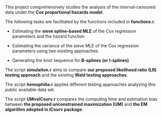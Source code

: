 This project comprehensively studies the analysis of the interval-censored data under the <b>Cox proportional hazards model</b>. 


The following tasks are facilitated by the functions included in <b>functions.r</b>.

- Estimating the <b>sieve spline-based MLE</b> of the Cox regression parameters and the hazard function

- Estimating the variance of the sieve MLE of the Cox regression parameters using two existing approaches

- Generating the knot sequence for <b>B-splines (or I-splines)</b>


The script <b>simulaiton.r</b> aims to compare <b>our proposed likelihood ratio (LR) testing approach</b> and the existing <b>Wald testing approaches</b>. 

The script <b>hemophilia.r</b> applies different testing approaches analyzing this public available data set.

The script <b>UMvsICsurv.r</b> compares the computing time and estimation bias between <b>the proposed unconstrained maximization (UM)</b> and <b>the EM algorithm adopted in ICsurv package</b>.